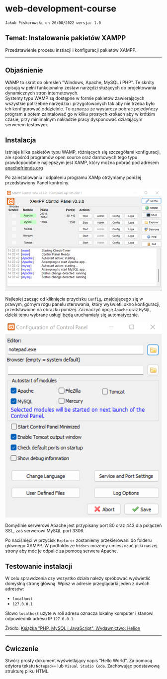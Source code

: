 # web-development-course

`Jakub Piskorowski on 26/08/2022 wersja: 1.0`

## Temat: Instalowanie pakietów XAMPP

Przedstawienie procesu instlacji i konfiguracji pakietów XAMPP.

---

## Objaśnienie

WAMP to skrót do określeń "Windows, Apache, MySQL i PHP". Te skróty opisują w pełni funkcjonalny zestaw narzędzi służących do projektowania dynamicznych stron internetowych. \
Systemy typu WAMP są dostępne w formie pakietów zawierających wszystkie potrzebne narzędzia i przygotowanych tak aby nie trzeba było ich konfigurować oddzielnie. To oznacza że wystarczy pobrać pojedyńczy program a potem zaintalować go w kilku prostych krokach aby w krótkim czasie, przy minimalnym nakładzie pracy dysponować działającym serwerem testowym.

## Instalacja

Istnieje kilka pakietów typu WAMP, różniących się szczegółami konfiguracji, ale spośród programów open source oraz darmowych tego typu prawdopodobnie najlepszym jest XAMP, który można pobrać pod adresem [apachefriends.org](https://www.apachefriends.org)

Po zainstalowaniu i odpaleniu programu XAMp otrzymamy poniżej przedstawiony Panel kontrolny.

![Panel XAMP](img/panel-xamp.png)

Najlepiej zacząc od kliknięcia przycisku `Config`, znajdującego się w prawym, górnym rogu panelu sterowania, który wyświetli okno konfiguracji, przedstawione na obrazku poniżej. Zaznaczyć opcję `Apache` oraz `MySQL`, dzieki temu wybrane usługi będą uruchamiały się automatycznie. 

![Konfiguracja Panelu sterowania](img/konfiguracja-xamp.png)

Domyślnie serwerowi Apache jest przypisany port 80 oraz 443 dla połączeń SSL, zaś serwerowi MySQL port 3306. 

Po naciśnięci w przycisk `Explorer` zostaniemy przekierowani do folderu głównego XAMPP. W podfolderze `htdocs` możemy umieszczać pliki naszej strony aby móc je odpalić za pomocą serwera Apache. 

## Testowanie instalacji

W celu sprawdzenia czy wszystko działa należy spróbować wyświetlić domyślną stronę główną. Wpisz w adresie przeglądarki jeden z dwóch adresów: 
- `localhost`
- `127.0.0.1`

Słowo `localhost` użyte w roli adresu oznacza lokalny komputer i stanowi odpowiednik adresu IP `127.0.0.1`. 

Źródło: [Książka "PHP, MySQL i JavaScript", Wydawnictwo: Helion](https://helion.pl/ksiazki/php-mysql-i-javascript-wprowadzenie-wydanie-v-robin-nixon,phmyj5.htm#format/e)

---

## Ćwiczenie 

Stwórz prosty dokument wyświetlający napis "Hello World". Za pomocą edytora tekstu `Notepad++` lub `Visual Studio Code`. Zachowując podstawową strukturę pliku HTML. 